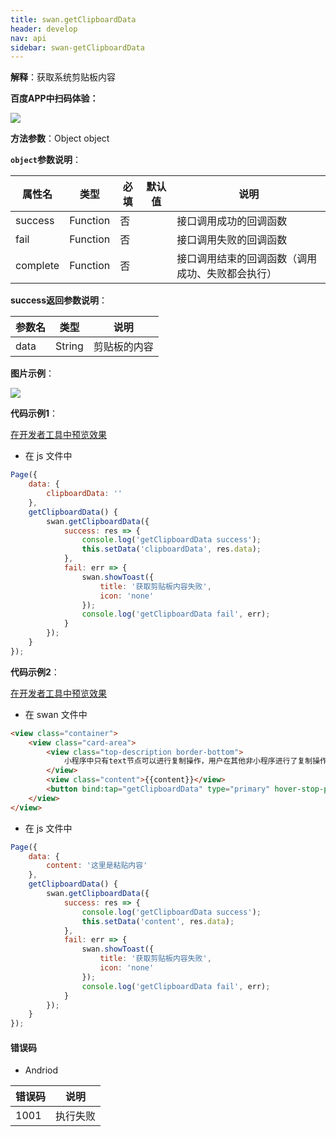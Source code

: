 ```yaml
---
title: swan.getClipboardData
header: develop
nav: api
sidebar: swan-getClipboardData
---
```




**解释**：获取系统剪贴板内容

**百度APP中扫码体验：**

<img src="https://b.bdstatic.com/miniapp/assets/images/doc_demo/clipboardData.png"  class="demo-qrcode-image" />

**方法参数**：Object object

**`object`参数说明**：

|属性名 |类型  |必填 | 默认值 |说明|
|---- | ---- | ---- | ----|----|
|success |Function |   否 | |  接口调用成功的回调函数|
|fail  |  Function |   否 | | 接口调用失败的回调函数|
|complete  |  Function |   否  | | 接口调用结束的回调函数（调用成功、失败都会执行）|

**success返回参数说明**：

|参数名 |类型  |说明|
|---- | ---- | ---- |
|data   | String | 剪贴板的内容|

**图片示例**：

<div class="m-doc-custom-examples">
    <div class="m-doc-custom-examples-correct">
        <img src="https://b.bdstatic.com/miniapp/images/getClipboardData.gif">
    </div>
    <div class="m-doc-custom-examples-correct">
        <img src=" ">
    </div>
    <div class="m-doc-custom-examples-correct">
        <img src=" ">
    </div>     
</div>

**代码示例1**：

<a href="swanide://fragment/4c450f850d7cbc51e124ccb8eeb2e9da1574215012467" title="在开发者工具中预览效果" target="_self">在开发者工具中预览效果</a>

* 在 js 文件中
```js
Page({
    data: {
        clipboardData: ''
    },
    getClipboardData() {
        swan.getClipboardData({
            success: res => {
                console.log('getClipboardData success');
                this.setData('clipboardData', res.data);
            },
            fail: err => {
                swan.showToast({
                    title: '获取剪贴板内容失败',
                    icon: 'none'
                });
                console.log('getClipboardData fail', err);
            }
        });
    }
});
```

**代码示例2**：

<a href="swanide://fragment/de4e9dfd7aebdc2f056b590d607663bd1575143435273" title="在开发者工具中预览效果" target="_self">在开发者工具中预览效果</a>

* 在 swan 文件中
```html
<view class="container">
    <view class="card-area">
        <view class="top-description border-bottom">
            小程序中只有text节点可以进行复制操作，用户在其他非小程序进行了复制操作，也可放到这里～
        </view>
        <view class="content">{{content}}</view>
        <button bind:tap="getClipboardData" type="primary" hover-stop-propagation="true">点击粘贴</button>
    </view>
</view>
```

* 在 js 文件中

```js
Page({
    data: {
        content: '这里是粘贴内容'
    },
    getClipboardData() {  
        swan.getClipboardData({
            success: res => {
                console.log('getClipboardData success');
                this.setData('content', res.data);
            },
            fail: err => {
                swan.showToast({
                    title: '获取剪贴板内容失败',
                    icon: 'none'
                });
                console.log('getClipboardData fail', err);
            }
        });
    }
});
```


#### 错误码
* Andriod

|错误码|说明|
|--|--|
|1001|执行失败   |
